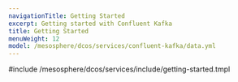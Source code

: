```yaml
---
navigationTitle: Getting Started
excerpt: Getting started with Confluent Kafka
title: Getting Started
menuWeight: 12
model: /mesosphere/dcos/services/confluent-kafka/data.yml
---
```


#include /mesosphere/dcos/services/include/getting-started.tmpl
